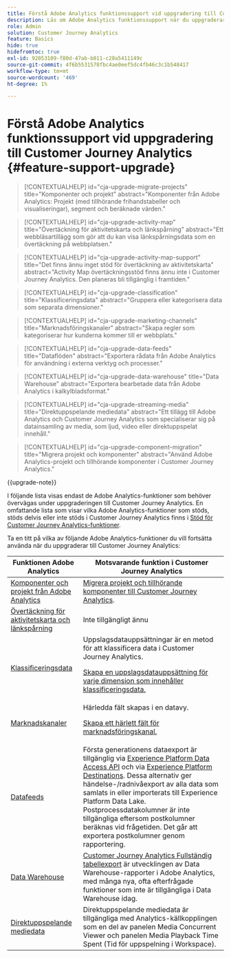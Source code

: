 ```yaml
---
title: Förstå Adobe Analytics funktionssupport vid uppgradering till Customer Journey Analytics
description: Läs om Adobe Analytics funktionssupport när du uppgraderar till Customer Journey Analytics
role: Admin
solution: Customer Journey Analytics
feature: Basics
hide: true
hidefromtoc: true
exl-id: 92053109-f80d-47ab-b011-c28a5411149c
source-git-commit: 4f6b5531578fbc4ae0eef5dc4fb46c3c1b548417
workflow-type: tm+mt
source-wordcount: '469'
ht-degree: 1%

---
```


# Förstå Adobe Analytics funktionssupport vid uppgradering till Customer Journey Analytics {#feature-support-upgrade}

<!-- markdownlint-disable MD034 -->

>[!CONTEXTUALHELP]
>id="cja-upgrade-migrate-projects"
>title="Komponenter och projekt"
>abstract="Komponenter från Adobe Analytics: Projekt (med tillhörande frihandstabeller och visualiseringar), segment och beräknade värden."

<!-- markdownlint-enable MD034 -->

<!-- markdownlint-disable MD034 -->

>[!CONTEXTUALHELP]
>id="cja-upgrade-activity-map"
>title="Övertäckning för aktivitetskarta och länkspårning"
>abstract="Ett webbläsartillägg som gör att du kan visa länkspårningsdata som en övertäckning på webbplatsen."

<!-- markdownlint-enable MD034 -->

<!-- markdownlint-disable MD034 -->

>[!CONTEXTUALHELP]
>id="cja-upgrade-activity-map-support"
>title="Det finns ännu inget stöd för övertäckning av aktivitetskarta"
>abstract="Activity Map övertäckningsstöd finns ännu inte i Customer Journey Analytics. Den planeras bli tillgänglig i framtiden."

<!-- markdownlint-enable MD034 -->

<!-- markdownlint-disable MD034 -->

>[!CONTEXTUALHELP]
>id="cja-upgrade-classification"
>title="Klassificeringsdata"
>abstract="Gruppera eller kategorisera data som separata dimensioner."

<!-- markdownlint-enable MD034 -->

<!-- markdownlint-disable MD034 -->

>[!CONTEXTUALHELP]
>id="cja-upgrade-marketing-channels"
>title="Marknadsföringskanaler"
>abstract="Skapa regler som kategoriserar hur kunderna kommer till er webbplats."

<!-- markdownlint-enable MD034 -->

<!-- markdownlint-disable MD034 -->

>[!CONTEXTUALHELP]
>id="cja-upgrade-data-feeds"
>title="Dataflöden"
>abstract="Exportera rådata från Adobe Analytics för användning i externa verktyg och processer."

<!-- markdownlint-enable MD034 -->

<!-- markdownlint-disable MD034 -->

>[!CONTEXTUALHELP]
>id="cja-upgrade-data-warehouse"
>title="Data Warehouse"
>abstract="Exportera bearbetade data från Adobe Analytics i kalkylbladsformat."

<!-- markdownlint-enable MD034 -->

<!-- markdownlint-disable MD034 -->

>[!CONTEXTUALHELP]
>id="cja-upgrade-streaming-media"
>title="Direktuppspelande mediedata"
>abstract="Ett tillägg till Adobe Analytics och Customer Journey Analytics som specialiserar sig på datainsamling av media, som ljud, video eller direktuppspelat innehåll."

<!-- markdownlint-enable MD034 -->

<!-- markdownlint-disable MD034 -->

>[!CONTEXTUALHELP]
>id="cja-upgrade-component-migration"
>title="Migrera projekt och komponenter"
>abstract="Använd Adobe Analytics-projekt och tillhörande komponenter i Customer Journey Analytics."

<!-- markdownlint-enable MD034 -->

{{upgrade-note}}

I följande lista visas endast de Adobe Analytics-funktioner som behöver övervägas under uppgraderingen till Customer Journey Analytics. En omfattande lista som visar vilka Adobe Analytics-funktioner som stöds, stöds delvis eller inte stöds i Customer Journey Analytics finns i [Stöd för Customer Journey Analytics-funktioner](/help/getting-started/aa-vs-cja/cja-aa.md).

Ta en titt på vilka av följande Adobe Analytics-funktioner du vill fortsätta använda när du uppgraderar till Customer Journey Analytics:

| Funktionen Adobe Analytics | Motsvarande funktion i Customer Journey Analytics |
|---------|----------|
| [Komponenter och projekt från Adobe Analytics](https://experienceleague.adobe.com/en/docs/analytics/analyze/analysis-workspace/build-workspace-project/freeform-overview) | [Migrera projekt och tillhörande komponenter till Customer Journey Analytics](https://experienceleague.adobe.com/en/docs/analytics/admin/admin-tools/component-migration/prepare-component-migration). |
| [Övertäckning för aktivitetskarta och länkspårning](https://experienceleague.adobe.com/en/docs/analytics/analyze/activity-map/overview) | Inte tillgängligt ännu |
| [Klassificeringsdata](https://experienceleague.adobe.com/en/docs/analytics/components/classifications/c-classifications) | Uppslagsdatauppsättningar är en metod för att klassificera data i Customer Journey Analytics.<p>[Skapa en uppslagsdatauppsättning för varje dimension som innehåller klassificeringsdata.](/help/getting-started/cja-upgrade/cja-upgrade-dataset-lookup.md)</p> |
| [Marknadskanaler](https://experienceleague.adobe.com/en/docs/analytics/components/marketing-channels/c-getting-started-mchannel) | Härledda fält skapas i en datavy. <p>[Skapa ett härlett fält för marknadsföringskanal.](/help/getting-started/cja-upgrade/cja-upgrade-marketing-channel.md)</p> |
| [Datafeeds](https://experienceleague.adobe.com/en/docs/analytics/export/analytics-data-feed/data-feed-overview) | Första generationens dataexport är tillgänglig via [Experience Platform Data Access API](https://experienceleague.adobe.com/docs/experience-platform/data-access/api.html) och via [Experience Platform Destinations](https://experienceleague.adobe.com/docs/experience-platform/destinations/ui/activate/export-datasets.html). Dessa alternativ ger händelse-/radnivåexport av alla data som samlats in eller importerats till Experience Platform Data Lake. Postprocessdatakolumner är inte tillgängliga eftersom postkolumner beräknas vid frågetiden. Det går att exportera postkolumner genom rapportering. |
| [Data Warehouse](https://experienceleague.adobe.com/en/docs/analytics/export/data-warehouse/data-warehouse) | [Customer Journey Analytics Fullständig tabellexport](/help/analysis-workspace/export/export-cloud.md) är utvecklingen av Data Warehouse-rapporter i Adobe Analytics, med många nya, ofta efterfrågade funktioner som inte är tillgängliga i Data Warehouse idag. |
| [Direktuppspelande mediedata](https://experienceleague.adobe.com/en/docs/media-analytics/using/media-overview) | Direktuppspelande mediedata är tillgängliga med Analytics-källkopplingen som en del av panelen Media Concurrent Viewer och panelen Media Playback Time Spent (Tid för uppspelning i Workspace). |
